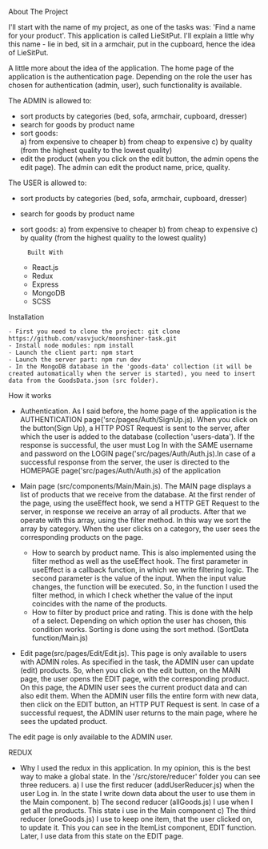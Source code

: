 About The Project

I'll start with the name of my project, as one of the tasks was: 'Find a name for your product'. This application is called LieSitPut. I'll explain a little why this name - lie in bed, sit in a armchair, put in the cupboard, hence the idea of LieSitPut.

A little more about the idea of the application. The home page of the application is the authentication page. Depending on the role the user has chosen for authentication (admin, user), such functionality is available.

The ADMIN is allowed to:

- sort products by categories (bed, sofa, armchair, cupboard, dresser)
- search for goods by product name
- sort goods:  
    a) from expensive to cheaper 
    b) from cheap to expensive 
    c) by quality (from the highest quality to the lowest quality)
- edit the product (when you click on the edit button, the admin opens the edit page). The admin can edit the product name, price, quality.

The USER is allowed to:

- sort products by categories (bed, sofa, armchair, cupboard, dresser)
- search for goods by product name
- sort goods: 
    a) from expensive to cheaper 
    b) from cheap to expensive 
    c) by quality (from the highest quality to the lowest quality)

        Built With

    - React.js
    - Redux
    - Express
    - MongoDB
    - SCSS

Installation

    - First you need to clone the project: git clone https://github.com/vasvjuck/moonshiner-task.git
    - Install node modules: npm install
    - Launch the client part: npm start
    - Launch the server part: npm run dev
    - In the MongoDB database in the 'goods-data' collection (it will be created automatically when the server is started), you need to insert data from the GoodsData.json (src folder).

How it works
        
- Authentication. As I said before, the home page of the application is the AUTHENTICATION page('src/pages/Auth/SignUp.js). When you click on the button(Sign Up), a HTTP POST Request is sent to the server, after which the user is added to the database (collection 'users-data'). If the response is successful, the user must Log In with the SAME username and password on the LOGIN page('src/pages/Auth/Auth.js).In case of a successful response from the server, the user is directed to the HOMEPAGE page('src/pages/Auth/Auth.js) of the application

- Main page (src/components/Main/Main.js). The MAIN page displays a list of products that we receive from the database. At the first render of the page, using the useEffect hook, we send a HTTP GET Request to the server, in response we receive an array of all products. After that we operate with this array, using the filter method. In this way we sort the array by category. When the user clicks on a category, the user sees the corresponding products on the page.

     - How to search by product name. This is also implemented using the filter method as well as the useEffect hook. The first parameter in useEffect is a callback function, in which we write filtering logic. The second parameter is the value of the input. When the input value changes, the function will be executed. So, in the function I used the filter method, in which I check whether the value of the input coincides with the name of the products. 
     - How to filter by product price and rating. This is done with the help of a select. Depending on which option the user has chosen, this condition works. Sorting is done using the sort method. (SortData function/Main.js)

- Edit page(src/pages/Edit/Edit.js). This page is only available to users with ADMIN roles. As specified in the task, the ADMIN user can update (edit) products. So, when you click on the edit button, on the MAIN page, the user opens the EDIT page, with the corresponding product. On this page, the ADMIN user sees the current product data and can also edit them. When the ADMIN user fills the entire form with new data, then click on the EDIT button, an HTTP PUT Request is sent. In case of a successful request, the ADMIN user returns to the main page, where he sees the updated product.

The edit page is only available to the ADMIN user.

REDUX
- Why I used the redux in this application. In my opinion, this is the best way to make a global state. In the '/src/store/reducer' folder you can see three reducers.
    a) I use the first reducer (addUserReducer.js) when the user Log in. In the state I write down data about the user to use them in the Main component.
    b) The second reducer (allGoods.js) I use when I get all the products. This state i use in the Main component
    c) The third reducer (oneGoods.js) I use to keep one item, that the user clicked on, to update it. This you can see in the ItemList component, EDIT function. Later, I use data from this state on the EDIT page.
